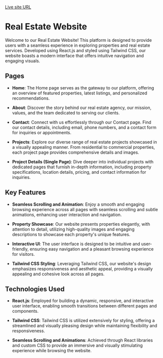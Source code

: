[Live site URL](https://construction-website-lilac.vercel.app/)

# Real Estate Website

Welcome to our Real Estate Website! This platform is designed to provide users with a seamless experience in exploring properties and real estate services. Developed using React.js and styled using Tailwind CSS, our website boasts a modern interface that offers intuitive navigation and engaging visuals.

## Pages

- **Home**: The Home page serves as the gateway to our platform, offering an overview of featured properties, latest listings, and personalized recommendations.
  
- **About**: Discover the story behind our real estate agency, our mission, values, and the team dedicated to serving our clients.
  
- **Contact**: Connect with us effortlessly through our Contact page. Find our contact details, including email, phone numbers, and a contact form for inquiries or appointments.
  
- **Projects**: Explore our diverse range of real estate projects showcased in a visually appealing manner. From residential to commercial properties, each project page provides comprehensive details and images.
  
- **Project Details (Single Page)**: Dive deeper into individual projects with dedicated pages that furnish in-depth information, including property specifications, location details, pricing, and contact information for inquiries.

## Key Features

- **Seamless Scrolling and Animation**: Enjoy a smooth and engaging browsing experience across all pages with seamless scrolling and subtle animations, enhancing user interaction and navigation.

- **Property Showcase**: Our website presents properties elegantly, with attention to detail, utilizing high-quality images and engaging descriptions to showcase each property's unique features.

- **Interactive UI**: The user interface is designed to be intuitive and user-friendly, ensuring easy navigation and a pleasant browsing experience for visitors.

- **Tailwind CSS Styling**: Leveraging Tailwind CSS, our website's design emphasizes responsiveness and aesthetic appeal, providing a visually appealing and cohesive look across all pages.

## Technologies Used

- **React.js**: Employed for building a dynamic, responsive, and interactive user interface, enabling smooth transitions between different pages and components.

- **Tailwind CSS**: Tailwind CSS is utilized extensively for styling, offering a streamlined and visually pleasing design while maintaining flexibility and responsiveness.

- **Seamless Scrolling and Animations**: Achieved through React libraries and custom CSS to provide an immersive and visually stimulating experience while browsing the website.
